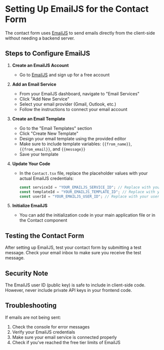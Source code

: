 
# Setting Up EmailJS for the Contact Form

The contact form uses [EmailJS](https://www.emailjs.com/) to send emails directly from the client-side without needing a backend server.

## Steps to Configure EmailJS

1. **Create an EmailJS Account**
   - Go to [EmailJS](https://www.emailjs.com/) and sign up for a free account

2. **Add an Email Service**
   - From your EmailJS dashboard, navigate to "Email Services"
   - Click "Add New Service" 
   - Select your email provider (Gmail, Outlook, etc.)
   - Follow the instructions to connect your email account

3. **Create an Email Template**
   - Go to the "Email Templates" section
   - Click "Create New Template"
   - Design your email template using the provided editor
   - Make sure to include template variables: `{{from_name}}`, `{{from_email}}`, and `{{message}}`
   - Save your template

4. **Update Your Code**
   - In the `Contact.tsx` file, replace the placeholder values with your actual EmailJS credentials:
     ```typescript
     const serviceId = "YOUR_EMAILJS_SERVICE_ID"; // Replace with your service ID
     const templateId = "YOUR_EMAILJS_TEMPLATE_ID"; // Replace with your template ID
     const userId = "YOUR_EMAILJS_USER_ID"; // Replace with your user ID (public key)
     ```

5. **Initialize EmailJS**
   - You can add the initialization code in your main application file or in the Contact component

## Testing the Contact Form
After setting up EmailJS, test your contact form by submitting a test message. Check your email inbox to make sure you receive the test message.

## Security Note
The EmailJS user ID (public key) is safe to include in client-side code. However, never include private API keys in your frontend code.

## Troubleshooting
If emails are not being sent:
1. Check the console for error messages
2. Verify your EmailJS credentials
3. Make sure your email service is connected properly
4. Check if you've reached the free tier limits of EmailJS
